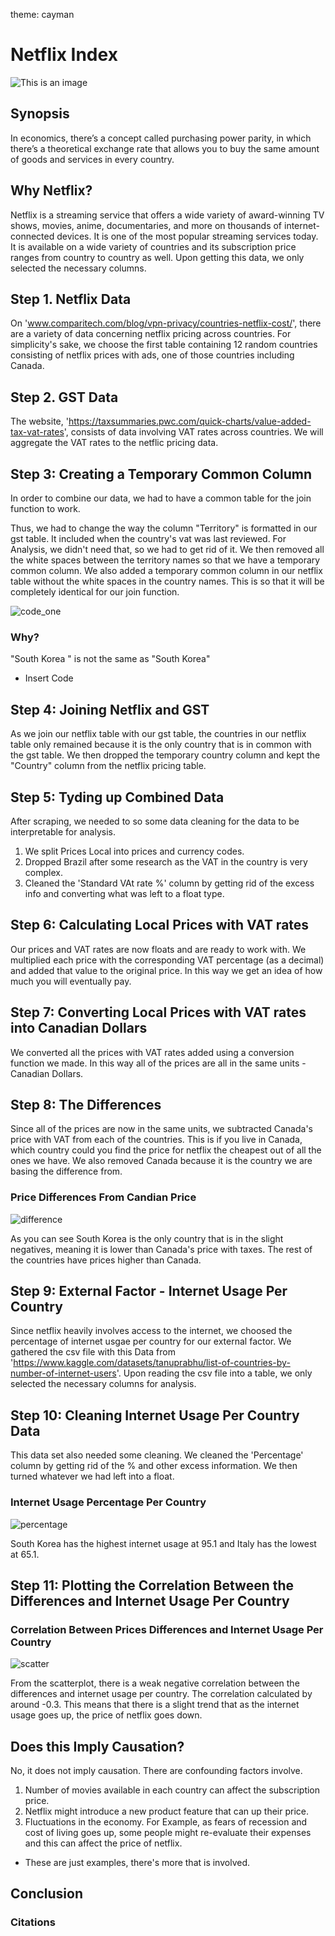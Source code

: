 theme: cayman
# Netflix Index 

![This is an image](https://upload.wikimedia.org/wikipedia/commons/7/7a/Logonetflix.png "Netflix")

## Synopsis
  In economics, there’s a concept called purchasing power parity, in which there’s a theoretical exchange rate that allows you to buy the same amount of goods and services in every country.


## Why Netflix? 
Netflix is a streaming service that offers a wide variety of award-winning TV shows, movies, anime, documentaries, and more on thousands of internet-connected devices. It is one of the most popular streaming services today. It is available on a wide variety of countries and its subscription price ranges from country to country as well. Upon getting this data, we only selected the necessary columns. 


## Step 1. Netflix Data 
On 'www.comparitech.com/blog/vpn-privacy/countries-netflix-cost/', there are a variety of data concerning netflix pricing across countries. For simplicity's sake, we choose the first table containing 12 random countries consisting of netflix prices with ads, one of those countries including Canada.



## Step 2. GST Data
The website, 'https://taxsummaries.pwc.com/quick-charts/value-added-tax-vat-rates', consists of data involving VAT rates across countries. We will aggregate the VAT rates to the netflic pricing data. 


## Step 3: Creating a Temporary Common Column 
In order to combine our data, we had to have a common table for the join function to work. 

Thus, we had to change the way the column "Territory" is formatted in our gst table. It included when the country's vat was last reviewed. For Analysis, we didn't need that, so we had to get rid of it. We then removed all the white spaces between the territory names so that we have a temporary common column. We also added a temporary common column in our netflix table without the white spaces in the country names. This is so that it will be completely identical for our join function. 

![code_one](46957E22-D4BB-4CDF-BA33-27A2DD7EE9AF_4_5005_c.jpeg "Code1")

### Why? 
"South Korea " is not the same as "South Korea" 

* Insert Code


## Step 4: Joining Netflix and GST  
As we join our netflix table with our gst table, the countries in our netflix table only remained because it is the only country that is in common with the gst table. We then dropped the temporary country column and kept the "Country" column from the netflix pricing table. 


## Step 5: Tyding up Combined Data 
After scraping, we needed to so some data cleaning for the data to be interpretable for analysis.   
1. We split Prices Local into prices and currency codes.
2. Dropped Brazil after some research as the VAT in the country is very complex.
3. Cleaned the 'Standard VAt rate %' column by getting rid of the excess info and converting what was left to a float type. 


## Step 6: Calculating Local Prices with VAT rates 
Our prices and VAT rates are now floats and are ready to work with. We multiplied each price with the corresponding VAT percentage (as a decimal) and added that value to the original price. In this way we get an idea of how much you will eventually pay. 


## Step 7: Converting Local Prices with VAT rates into Canadian Dollars 
We converted all the prices with VAT rates added using a conversion function we made. In this way all of the prices are all in the same units - Canadian Dollars. 


## Step 8: The Differences 
Since all of the prices are now in the same units, we subtracted Canada's price with VAT from each of the countries. This is if you live in Canada, which country could you find the price for netflix the cheapest out of all the ones we have. We also removed Canada because it is the country we are basing the difference from. 

### Price Differences From Candian Price 
![difference](difference.png "Difference")

As you can see South Korea is the only country that is in the slight negatives, meaning it is lower than Canada's price with taxes. The rest of the countries have prices higher than Canada. 


## Step 9: External Factor - Internet Usage Per Country 
Since netflix heavily involves access to the internet, we choosed the percentage of internet usgae per country for our external factor. 
We gathered the csv file with this Data from 'https://www.kaggle.com/datasets/tanuprabhu/list-of-countries-by-number-of-internet-users'. 
Upon reading the csv file into a table, we only selected the necessary columns for analysis. 


## Step 10: Cleaning Internet Usage Per Country Data 
This data set also needed some cleaning. We cleaned the 'Percentage' column by getting rid of the % and other excess information. We then turned whatever we had left into a float. 

### Internet Usage Percentage Per Country 
![percentage](internet_percentage.png "Percentage") 

South Korea has the highest internet usage at 95.1 and Italy has the lowest at 65.1. 


## Step 11: Plotting the Correlation Between the Differences and Internet Usage Per Country

### Correlation Between Prices Differences and Internet Usage Per Country 
![scatter](scatter.png "Scatter")  

From the scatterplot, there is a weak negative correlation between the differences and internet usage per country. The correlation calculated by around -0.3. This means that there is a slight trend that as the internet usage goes up, the price of netflix goes down. 

## Does this Imply Causation? 
No, it does not imply causation. There are confounding factors involve. 
1. Number of movies available in each country can affect the subscription price.
2. Netflix might introduce a new product feature that can up their price.
3. Fluctuations in the economy. For Example, as fears of recession and cost of living goes up, some people might re-evaluate their expenses and this can affect the price of netflix. 
* These are just examples, there's more that is involved. 

## Conclusion 

### Citations

